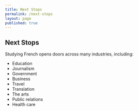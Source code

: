 ```yaml
---
title: Next Stops
permalink: /next-stops
layout: page
published: true
---
```


## Next Stops

Studying French opens doors across many industries, including:

- Education
- Journalism
- Government
- Business
- Travel
- Translation
- The arts
- Public relations
- Health care
